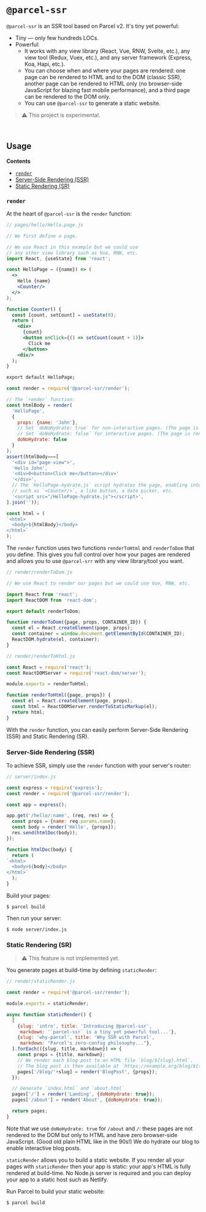 # `@parcel-ssr`

`@parcel-ssr` is an SSR tool based on Parcel v2. It's tiny yet powerful:
- Tiny &mdash; only few hundreds LOCs.
- Powerful:
  - It works with
    any view library (React, Vue, RNW, Svelte, etc.),
    any view tool (Redux, Vuex, etc.),
    and any server framework (Express, Koa, Hapi, etc.).
  - You can choose when and where your pages are rendered: one page can be rendered to HTML and to the DOM (classic SSR), another page can be rendered to HTML only (no browser-side JavaScript for blazing fast mobile performance), and a third page can be rendered to the DOM only.
  - You can use `@parcel-ssr` to generate a static website.

> :warning: This project is experimental.

<br/>

## Usage

**Contents**
- [`render`](#render)
- [Server-Side Rendering (SSR)](#server-side-rendering-ssr)
- [Static Rendering (SR)](#static-rendering-sr)

### `render`

At the heart of `@parcel-ssr` is the `render` function:

~~~jsx
// pages/hello/Hello.page.js

// We first define a page.

// We use React in this example but we could use
// any other view library such as Vue, RNW, etc.
import React, {useState} from 'react';

const HelloPage = ({name}) => (
  <>
    Hello {name}
    <Counter/>
  </>
);

function Counter() {
  const [count, setCount] = useState(0);
  return (
    <div>
      {count}
      <button onClick={() => setCount(count + 1)}>
        Click me
      </button>
    <div/>
  );
}

export default HelloPage;
~~~

~~~js
const render = require('@parcel-ssr/render');

// The `render` function:
const htmlBody = render(
  'HelloPage',
  {
    props: {name: 'John'},
    // Set `doNoHydrate: true` for non-interactive pages. (The page is rendered only to HTML.)
    // Set `doNoHydrate: false` for interactive pages. (The page is rendered to HTML and to the DOM.)
    doNoHydrate: false
  }
);
assert(htmlBody===[
  '<div id="page-view">',
  'Hello John',
  '<div>0<button>Click me</button></div>'
  '</div>',
  // The `HelloPage-hydrate.js` script hydrates the page, enabling interactivity
  // such as `<Counter/>`, a like button, a date picker, etc.
  '<script src="/HelloPage-hydrate.js"></script>',
].join(''));

const html = (
`<html>
  <body>${htmlBody}</body>
</html>`
);
~~~

The `render` function uses two functions `renderToHtml` and `renderToDom` that *you* define.
This gives you
full control over how your pages are rendered
and allows you to use `@parcel-srr` with any view library/tool you want.

~~~js
// render/renderToDom.js

// We use React to render our pages but we could use Vue, RNW, etc.

import React from 'react';
import ReactDOM from 'react-dom';

export default renderToDom;

function renderToDom({page, props, CONTAINER_ID}) {
  const el = React.createElement(page, props);
  const container = window.document.getElementById(CONTAINER_ID);
  ReactDOM.hydrate(el, container);
}
~~~

~~~js
// render/renderToHtml.js

const React = require('react');
const ReactDOMServer = require('react-dom/server');

module.exports = renderToHtml;

function renderToHtml({page, props}) {
  const el = React.createElement(page, props);
  const html = ReactDOMServer.renderToStaticMarkup(el);
  return html;
}
~~~

With the `render` function,
you can easily perform Server-Side Rendering (SSR) and Static Rendering (SR).

### Server-Side Rendering (SSR)

To achieve SSR, simply use the `render` function with your server's router:

~~~js
// server/index.js

const express = require('express');
const render = require('@parcel-ssr/render');

const app = express();

app.get('/hello/:name', (req, res) => {
  const props = {name: req.params.name};
  const body = render('Hello', {props});
  res.send(htmlDoc(body));
});

function htmlDoc(body) {
  return (
`<html>
  <body>${body}</body>
</html>`
  );
}
~~~

Build your pages:
~~~shell
$ parcel build
~~~
Then run your server:
~~~shell
$ node server/index.js
~~~

### Static Rendering (SR)

> :warning: This feature is not implemented yet.

You generate pages at build-time by defining `staticRender`:

~~~js
// render/staticRender.js

const render = require('@parcel-ssr/render');

module.exports = staticRender;

async function staticRender() {
  [
    {slug: 'intro', title: 'Introducing @parcel-ssr',
     markdown: '`parcel-ssr` is a tiny yet powerful tool...'},
    {slug: 'why-parcel', title: 'Why SSR with Parcel',
     markdown: "Parcel's zero-config philosophy..."},
  ].forEach(({slug, title, markdown}) => {
    const props = {title, markdown};
    // We render each blog post to an HTML file `blog/${slug}.html`.
    // The blog post is then available at `https://example.org/blog/${slug}`.
    pages['/blog/'+slug] = render('BlogPost', {props});
  });

  // Generate `index.html` and `about.html`
  pages['/'] = render('Landing', {doNoHydrate: true});
  pages['/about'] = render('About', {doNoHydrate: true});

  return pages;
}
~~~

Note that we use `doNoHydrate: true` for `/about` and `/`:
these pages are not rendered to the DOM but only to HTML and have zero browser-side JavaScript.
(Good old plain HTML like in the 90s!)
We do hydrate our blog to enable interactive blog posts.

`staticRender` allows you to build a static website.
If you render all your pages with `staticRender` then your app is static:
your app's HTML is fully rendered at build-time.
No Node.js server is required and you can deploy your app to a static host such as Netlify.

Run Parcel to build your static website:
~~~shell
$ parcel build
~~~
